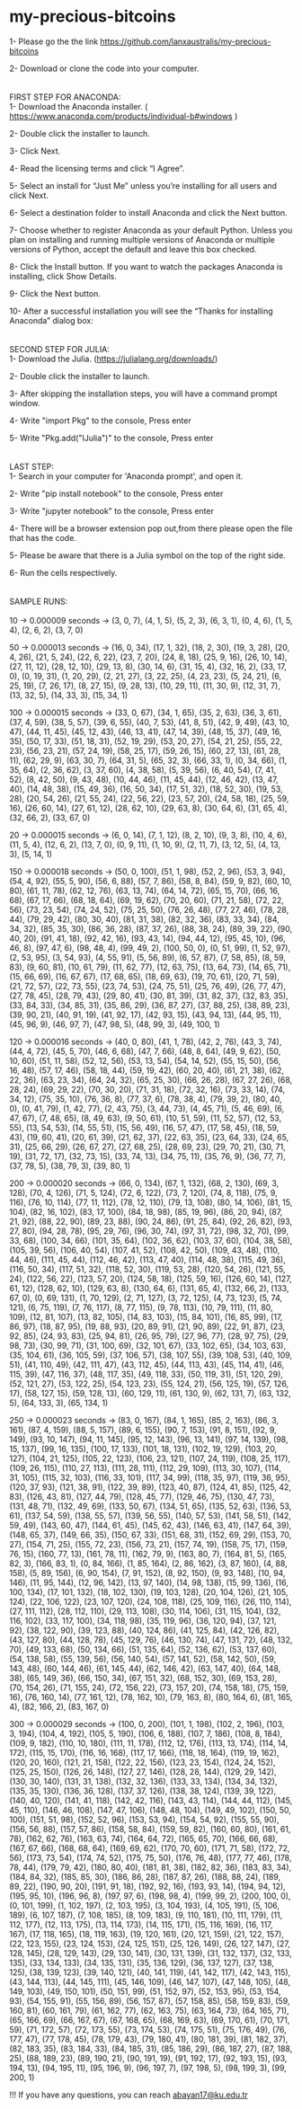 # my-precious-bitcoins



1- Please go the the link https://github.com/lanxaustralis/my-precious-bitcoins

2- Download or clone the code into your computer.
\
\
\
FIRST STEP FOR ANACONDA: 
\
1- Download the Anaconda installer. ( https://www.anaconda.com/products/individual-b#windows )

2- Double click the installer to launch.

3- Click Next.

4- Read the licensing terms and click “I Agree”.

5- Select an install for “Just Me” unless you’re installing for all users and click Next.

6- Select a destination folder to install Anaconda and click the Next button.

7- Choose whether to register Anaconda as your default Python. Unless you plan on installing and running multiple versions of Anaconda or multiple versions of Python, accept the default and leave this box checked.

8- Click the Install button. If you want to watch the packages Anaconda is installing, click Show Details.

9- Click the Next button.

10- After a successful installation you will see the “Thanks for installing Anaconda” dialog box:
\
\
\
SECOND STEP FOR JULIA: 
\
1- Download the Julia. (https://julialang.org/downloads/)

2- Double click the installer to launch.

3- After skipping the installation steps, you will have a command prompt window.

4- Write "import Pkg" to the console, Press enter

5- Write "Pkg.add("IJulia")" to the console, Press enter 
\
\
\
LAST STEP:
\
1- Search in your computer for 'Anaconda prompt', and open it.

2- Write "pip install notebook" to the console, Press enter

3- Write "jupyter notebook" to the console, Press enter

4- There will be a browser extension pop out,from there please open the file that has the code.

5- Please be aware that there is a Julia symbol on the top of the right side.

6- Run the cells respectively.
\
\
\
SAMPLE RUNS:
\
\
10 -> 0.000009 seconds -> (3, 0, 7), (4, 1, 5), (5, 2, 3), (6, 3, 1), (0, 4, 6), (1, 5, 4), (2, 6, 2), (3, 7, 0)

50 -> 0.000013 seconds -> (16, 0, 34), (17, 1, 32), (18, 2, 30), (19, 3, 28), (20, 4, 26), (21, 5, 24), (22, 6, 22), (23, 7, 20), (24, 8, 18), (25, 9, 16), (26, 10, 14), (27, 11, 12), (28, 12, 10), (29, 13, 8), (30, 14, 6), (31, 15, 4), (32, 16, 2), (33, 17, 0), (0, 19, 31), (1, 20, 29), (2, 21, 27), (3, 22, 25), (4, 23, 23), (5, 24, 21), (6, 25, 19), (7, 26, 17), (8, 27, 15), (9, 28, 13), (10, 29, 11), (11, 30, 9), (12, 31, 7), (13, 32, 5), (14, 33, 3), (15, 34, 1)

100 -> 0.000015 seconds -> (33, 0, 67), (34, 1, 65), (35, 2, 63), (36, 3, 61), (37, 4, 59), (38, 5, 57), (39, 6, 55), (40, 7, 53), (41, 8, 51), (42, 9, 49), (43, 10, 47), (44, 11, 45), (45, 12, 43), (46, 13, 41), (47, 14, 39), (48, 15, 37), (49, 16, 35), (50, 17, 33), (51, 18, 31), (52, 19, 29), (53, 20, 27), (54, 21, 25), (55, 22, 23), (56, 23, 21), (57, 24, 19), (58, 25, 17), (59, 26, 15), (60, 27, 13), (61, 28, 11), (62, 29, 9), (63, 30, 7), (64, 31, 5), (65, 32, 3), (66, 33, 1), (0, 34, 66), (1, 35, 64), (2, 36, 62), (3, 37, 60), (4, 38, 58), (5, 39, 56), (6, 40, 54), (7, 41, 52), (8, 42, 50), (9, 43, 48), (10, 44, 46), (11, 45, 44), (12, 46, 42), (13, 47, 40), (14, 48, 38), (15, 49, 36), (16, 50, 34), (17, 51, 32), (18, 52, 30), (19, 53, 28), (20, 54, 26), (21, 55, 24), (22, 56, 22), (23, 57, 20), (24, 58, 18), (25, 59, 16), (26, 60, 14), (27, 61, 12), (28, 62, 10), (29, 63, 8), (30, 64, 6), (31, 65, 4), (32, 66, 2), (33, 67, 0)

20 -> 0.000015 seconds -> (6, 0, 14), (7, 1, 12), (8, 2, 10), (9, 3, 8), (10, 4, 6), (11, 5, 4), (12, 6, 2), (13, 7, 0), (0, 9, 11), (1, 10, 9), (2, 11, 7), (3, 12, 5), (4, 13, 3), (5, 14, 1)

150 -> 0.000018 seconds -> (50, 0, 100), (51, 1, 98), (52, 2, 96), (53, 3, 94), (54, 4, 92), (55, 5, 90), (56, 6, 88), (57, 7, 86), (58, 8, 84), (59, 9, 82), (60, 10, 80), (61, 11, 78), (62, 12, 76), (63, 13, 74), (64, 14, 72), (65, 15, 70), (66, 16, 68), (67, 17, 66), (68, 18, 64), (69, 19, 62), (70, 20, 60), (71, 21, 58), (72, 22, 56), (73, 23, 54), (74, 24, 52), (75, 25, 50), (76, 26, 48), (77, 27, 46), (78, 28, 44), (79, 29, 42), (80, 30, 40), (81, 31, 38), (82, 32, 36), (83, 33, 34), (84, 34, 32), (85, 35, 30), (86, 36, 28), (87, 37, 26), (88, 38, 24), (89, 39, 22), (90, 40, 20), (91, 41, 18), (92, 42, 16), (93, 43, 14), (94, 44, 12), (95, 45, 10), (96, 46, 8), (97, 47, 6), (98, 48, 4), (99, 49, 2), (100, 50, 0), (0, 51, 99), (1, 52, 97), (2, 53, 95), (3, 54, 93), (4, 55, 91), (5, 56, 89), (6, 57, 87), (7, 58, 85), (8, 59, 83), (9, 60, 81), (10, 61, 79), (11, 62, 77), (12, 63, 75), (13, 64, 73), (14, 65, 71), (15, 66, 69), (16, 67, 67), (17, 68, 65), (18, 69, 63), (19, 70, 61), (20, 71, 59), (21, 72, 57), (22, 73, 55), (23, 74, 53), (24, 75, 51), (25, 76, 49), (26, 77, 47), (27, 78, 45), (28, 79, 43), (29, 80, 41), (30, 81, 39), (31, 82, 37), (32, 83, 35), (33, 84, 33), (34, 85, 31), (35, 86, 29), (36, 87, 27), (37, 88, 25), (38, 89, 23), (39, 90, 21), (40, 91, 19), (41, 92, 17), (42, 93, 15), (43, 94, 13), (44, 95, 11), (45, 96, 9), (46, 97, 7), (47, 98, 5), (48, 99, 3), (49, 100, 1)

120 ->  0.000016 seconds -> (40, 0, 80), (41, 1, 78), (42, 2, 76), (43, 3, 74), (44, 4, 72), (45, 5, 70), (46, 6, 68), (47, 7, 66), (48, 8, 64), (49, 9, 62), (50, 10, 60), (51, 11, 58), (52, 12, 56), (53, 13, 54), (54, 14, 52), (55, 15, 50), (56, 16, 48), (57, 17, 46), (58, 18, 44), (59, 19, 42), (60, 20, 40), (61, 21, 38), (62, 22, 36), (63, 23, 34), (64, 24, 32), (65, 25, 30), (66, 26, 28), (67, 27, 26), (68, 28, 24), (69, 29, 22), (70, 30, 20), (71, 31, 18), (72, 32, 16), (73, 33, 14), (74, 34, 12), (75, 35, 10), (76, 36, 8), (77, 37, 6), (78, 38, 4), (79, 39, 2), (80, 40, 0), (0, 41, 79), (1, 42, 77), (2, 43, 75), (3, 44, 73), (4, 45, 71), (5, 46, 69), (6, 47, 67), (7, 48, 65), (8, 49, 63), (9, 50, 61), (10, 51, 59), (11, 52, 57), (12, 53, 55), (13, 54, 53), (14, 55, 51), (15, 56, 49), (16, 57, 47), (17, 58, 45), (18, 59, 43), (19, 60, 41), (20, 61, 39), (21, 62, 37), (22, 63, 35), (23, 64, 33), (24, 65, 31), (25, 66, 29), (26, 67, 27), (27, 68, 25), (28, 69, 23), (29, 70, 21), (30, 71, 19), (31, 72, 17), (32, 73, 15), (33, 74, 13), (34, 75, 11), (35, 76, 9), (36, 77, 7), (37, 78, 5), (38, 79, 3), (39, 80, 1)

200 -> 0.000020 seconds -> (66, 0, 134), (67, 1, 132), (68, 2, 130), (69, 3, 128), (70, 4, 126), (71, 5, 124), (72, 6, 122), (73, 7, 120), (74, 8, 118), (75, 9, 116), (76, 10, 114), (77, 11, 112), (78, 12, 110), (79, 13, 108), (80, 14, 106), (81, 15, 104), (82, 16, 102), (83, 17, 100), (84, 18, 98), (85, 19, 96), (86, 20, 94), (87, 21, 92), (88, 22, 90), (89, 23, 88), (90, 24, 86), (91, 25, 84), (92, 26, 82), (93, 27, 80), (94, 28, 78), (95, 29, 76), (96, 30, 74), (97, 31, 72), (98, 32, 70), (99, 33, 68), (100, 34, 66), (101, 35, 64), (102, 36, 62), (103, 37, 60), (104, 38, 58), (105, 39, 56), (106, 40, 54), (107, 41, 52), (108, 42, 50), (109, 43, 48), (110, 44, 46), (111, 45, 44), (112, 46, 42), (113, 47, 40), (114, 48, 38), (115, 49, 36), (116, 50, 34), (117, 51, 32), (118, 52, 30), (119, 53, 28), (120, 54, 26), (121, 55, 24), (122, 56, 22), (123, 57, 20), (124, 58, 18), (125, 59, 16), (126, 60, 14), (127, 61, 12), (128, 62, 10), (129, 63, 8), (130, 64, 6), (131, 65, 4), (132, 66, 2), (133, 67, 0), (0, 69, 131), (1, 70, 129), (2, 71, 127), (3, 72, 125), (4, 73, 123), (5, 74, 121), (6, 75, 119), (7, 76, 117), (8, 77, 115), (9, 78, 113), (10, 79, 111), (11, 80, 109), (12, 81, 107), (13, 82, 105), (14, 83, 103), (15, 84, 101), (16, 85, 99), (17, 86, 97), (18, 87, 95), (19, 88, 93), (20, 89, 91), (21, 90, 89), (22, 91, 87), (23, 92, 85), (24, 93, 83), (25, 94, 81), (26, 95, 79), (27, 96, 77), (28, 97, 75), (29, 98, 73), (30, 99, 71), (31, 100, 69), (32, 101, 67), (33, 102, 65), (34, 103, 63), (35, 104, 61), (36, 105, 59), (37, 106, 57), (38, 107, 55), (39, 108, 53), (40, 109, 51), (41, 110, 49), (42, 111, 47), (43, 112, 45), (44, 113, 43), (45, 114, 41), (46, 115, 39), (47, 116, 37), (48, 117, 35), (49, 118, 33), (50, 119, 31), (51, 120, 29), (52, 121, 27), (53, 122, 25), (54, 123, 23), (55, 124, 21), (56, 125, 19), (57, 126, 17), (58, 127, 15), (59, 128, 13), (60, 129, 11), (61, 130, 9), (62, 131, 7), (63, 132, 5), (64, 133, 3), (65, 134, 1)

250 -> 0.000023 seconds -> (83, 0, 167), (84, 1, 165), (85, 2, 163), (86, 3, 161), (87, 4, 159), (88, 5, 157), (89, 6, 155), (90, 7, 153), (91, 8, 151), (92, 9, 149), (93, 10, 147), (94, 11, 145), (95, 12, 143), (96, 13, 141), (97, 14, 139), (98, 15, 137), (99, 16, 135), (100, 17, 133), (101, 18, 131), (102, 19, 129), (103, 20, 127), (104, 21, 125), (105, 22, 123), (106, 23, 121), (107, 24, 119), (108, 25, 117), (109, 26, 115), (110, 27, 113), (111, 28, 111), (112, 29, 109), (113, 30, 107), (114, 31, 105), (115, 32, 103), (116, 33, 101), (117, 34, 99), (118, 35, 97), (119, 36, 95), (120, 37, 93), (121, 38, 91), (122, 39, 89), (123, 40, 87), (124, 41, 85), (125, 42, 83), (126, 43, 81), (127, 44, 79), (128, 45, 77), (129, 46, 75), (130, 47, 73), (131, 48, 71), (132, 49, 69), (133, 50, 67), (134, 51, 65), (135, 52, 63), (136, 53, 61), (137, 54, 59), (138, 55, 57), (139, 56, 55), (140, 57, 53), (141, 58, 51), (142, 59, 49), (143, 60, 47), (144, 61, 45), (145, 62, 43), (146, 63, 41), (147, 64, 39), (148, 65, 37), (149, 66, 35), (150, 67, 33), (151, 68, 31), (152, 69, 29), (153, 70, 27), (154, 71, 25), (155, 72, 23), (156, 73, 21), (157, 74, 19), (158, 75, 17), (159, 76, 15), (160, 77, 13), (161, 78, 11), (162, 79, 9), (163, 80, 7), (164, 81, 5), (165, 82, 3), (166, 83, 1), (0, 84, 166), (1, 85, 164), (2, 86, 162), (3, 87, 160), (4, 88, 158), (5, 89, 156), (6, 90, 154), (7, 91, 152), (8, 92, 150), (9, 93, 148), (10, 94, 146), (11, 95, 144), (12, 96, 142), (13, 97, 140), (14, 98, 138), (15, 99, 136), (16, 100, 134), (17, 101, 132), (18, 102, 130), (19, 103, 128), (20, 104, 126), (21, 105, 124), (22, 106, 122), (23, 107, 120), (24, 108, 118), (25, 109, 116), (26, 110, 114), (27, 111, 112), (28, 112, 110), (29, 113, 108), (30, 114, 106), (31, 115, 104), (32, 116, 102), (33, 117, 100), (34, 118, 98), (35, 119, 96), (36, 120, 94), (37, 121, 92), (38, 122, 90), (39, 123, 88), (40, 124, 86), (41, 125, 84), (42, 126, 82), (43, 127, 80), (44, 128, 78), (45, 129, 76), (46, 130, 74), (47, 131, 72), (48, 132, 70), (49, 133, 68), (50, 134, 66), (51, 135, 64), (52, 136, 62), (53, 137, 60), (54, 138, 58), (55, 139, 56), (56, 140, 54), (57, 141, 52), (58, 142, 50), (59, 143, 48), (60, 144, 46), (61, 145, 44), (62, 146, 42), (63, 147, 40), (64, 148, 38), (65, 149, 36), (66, 150, 34), (67, 151, 32), (68, 152, 30), (69, 153, 28), (70, 154, 26), (71, 155, 24), (72, 156, 22), (73, 157, 20), (74, 158, 18), (75, 159, 16), (76, 160, 14), (77, 161, 12), (78, 162, 10), (79, 163, 8), (80, 164, 6), (81, 165, 4), (82, 166, 2), (83, 167, 0)

300 -> 0.000029 seconds -> (100, 0, 200), (101, 1, 198), (102, 2, 196), (103, 3, 194), (104, 4, 192), (105, 5, 190), (106, 6, 188), (107, 7, 186), (108, 8, 184), (109, 9, 182), (110, 10, 180), (111, 11, 178), (112, 12, 176), (113, 13, 174), (114, 14, 172), (115, 15, 170), (116, 16, 168), (117, 17, 166), (118, 18, 164), (119, 19, 162), (120, 20, 160), (121, 21, 158), (122, 22, 156), (123, 23, 154), (124, 24, 152), (125, 25, 150), (126, 26, 148), (127, 27, 146), (128, 28, 144), (129, 29, 142), (130, 30, 140), (131, 31, 138), (132, 32, 136), (133, 33, 134), (134, 34, 132), (135, 35, 130), (136, 36, 128), (137, 37, 126), (138, 38, 124), (139, 39, 122), (140, 40, 120), (141, 41, 118), (142, 42, 116), (143, 43, 114), (144, 44, 112), (145, 45, 110), (146, 46, 108), (147, 47, 106), (148, 48, 104), (149, 49, 102), (150, 50, 100), (151, 51, 98), (152, 52, 96), (153, 53, 94), (154, 54, 92), (155, 55, 90), (156, 56, 88), (157, 57, 86), (158, 58, 84), (159, 59, 82), (160, 60, 80), (161, 61, 78), (162, 62, 76), (163, 63, 74), (164, 64, 72), (165, 65, 70), (166, 66, 68), (167, 67, 66), (168, 68, 64), (169, 69, 62), (170, 70, 60), (171, 71, 58), (172, 72, 56), (173, 73, 54), (174, 74, 52), (175, 75, 50), (176, 76, 48), (177, 77, 46), (178, 78, 44), (179, 79, 42), (180, 80, 40), (181, 81, 38), (182, 82, 36), (183, 83, 34), (184, 84, 32), (185, 85, 30), (186, 86, 28), (187, 87, 26), (188, 88, 24), (189, 89, 22), (190, 90, 20), (191, 91, 18), (192, 92, 16), (193, 93, 14), (194, 94, 12), (195, 95, 10), (196, 96, 8), (197, 97, 6), (198, 98, 4), (199, 99, 2), (200, 100, 0), (0, 101, 199), (1, 102, 197), (2, 103, 195), (3, 104, 193), (4, 105, 191), (5, 106, 189), (6, 107, 187), (7, 108, 185), (8, 109, 183), (9, 110, 181), (10, 111, 179), (11, 112, 177), (12, 113, 175), (13, 114, 173), (14, 115, 171), (15, 116, 169), (16, 117, 167), (17, 118, 165), (18, 119, 163), (19, 120, 161), (20, 121, 159), (21, 122, 157), (22, 123, 155), (23, 124, 153), (24, 125, 151), (25, 126, 149), (26, 127, 147), (27, 128, 145), (28, 129, 143), (29, 130, 141), (30, 131, 139), (31, 132, 137), (32, 133, 135), (33, 134, 133), (34, 135, 131), (35, 136, 129), (36, 137, 127), (37, 138, 125), (38, 139, 123), (39, 140, 121), (40, 141, 119), (41, 142, 117), (42, 143, 115), (43, 144, 113), (44, 145, 111), (45, 146, 109), (46, 147, 107), (47, 148, 105), (48, 149, 103), (49, 150, 101), (50, 151, 99), (51, 152, 97), (52, 153, 95), (53, 154, 93), (54, 155, 91), (55, 156, 89), (56, 157, 87), (57, 158, 85), (58, 159, 83), (59, 160, 81), (60, 161, 79), (61, 162, 77), (62, 163, 75), (63, 164, 73), (64, 165, 71), (65, 166, 69), (66, 167, 67), (67, 168, 65), (68, 169, 63), (69, 170, 61), (70, 171, 59), (71, 172, 57), (72, 173, 55), (73, 174, 53), (74, 175, 51), (75, 176, 49), (76, 177, 47), (77, 178, 45), (78, 179, 43), (79, 180, 41), (80, 181, 39), (81, 182, 37), (82, 183, 35), (83, 184, 33), (84, 185, 31), (85, 186, 29), (86, 187, 27), (87, 188, 25), (88, 189, 23), (89, 190, 21), (90, 191, 19), (91, 192, 17), (92, 193, 15), (93, 194, 13), (94, 195, 11), (95, 196, 9), (96, 197, 7), (97, 198, 5), (98, 199, 3), (99, 200, 1)









!!! If you have any questions, you can reach abayan17@ku.edu.tr


